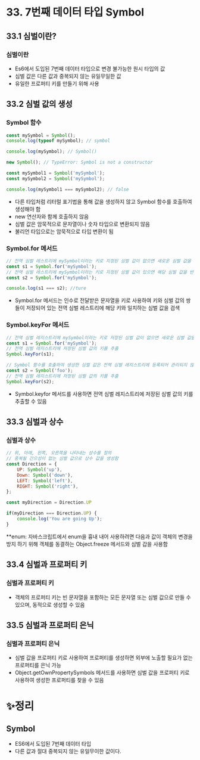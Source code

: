 # 33. 7번째 데이터 타입 Symbol

## 33.1 심벌이란?

### 심벌이란

- Es6에서 도입된 7번째 데이터 타입으로 변경 불가능한 원시 타입의 값
- 심벌 값은 다른 값과 중복되지 않는 유일무일한 값
- 유일한 프로퍼티 키를 만들기 위해 사용

## 33.2 심벌 값의 생성

### Symbol 함수

```jsx
const mySymbol = Symbol();
console.log(typeof mySymbol); // symbol

console.log(mySymbol); // Symbol()
```

```jsx
new Symbol(); // TypeError: Symbol is not a constructor
```

```jsx
const mySymbol1 = Symbol('mySymbol');
const mySymbol2 = Symbol('mySymbol');

console.log(mySymbol1 === mySymbol2); // false
```

- 다른 타입처럼 리터럴 표기법을 통해 값을 생성하지 않고 Symbol 함수를 호출하여 생성해야 함
- new 연산자와 함께 호출하지 않음
- 심벌 값은 암묵적으로 문자열이나 숫자 타입으로 변환되지 않음
- 불리언 타입으로는 암묵적으로 타입 변환이 됨

### Symbol.for 메서드

```jsx
// 전역 심벌 레스트리에 mySymbol이라는 키로 지정된 심벌 값이 없으면 새로운 심벌 값을 생성
const s1 = Symbol.for('mySymbol');
// 전역 심벌 레스트리에 mySymbol이라는 키로 지정된 심벌 값이 있으면 해당 심벌 값을 반환
const s2 = Symbol.for('mySymbol');

console.log(s1 === s2); //ture
```

- Symbol.for 메서드는 인수로 전달받은 문자열을 키로 사용하여 키와 심벌 값의 쌍들이 저장되어 있는 전역 심벌 레스트리에 해당 키와 일치하는 심벌 값을 검색

### Symbol.keyFor 메서드

```jsx
// 전역 심벌 레지스트리에 mySymbol이라는 키로 저장된 심벌 값이 없으면 새로운 심벌 값을 생성
const s1 = Symbol.for('mySymbol');
// 전역 심벌 레지스트리에 저장된 심벌 값의 키를 추출
Symbol.keyFor(s1);

// Symbol 함수를 호출하여 생성한 심벌 값은 전역 심벌 레지스트리에 등록되어 관리되지 않음
const s2 = Symbol('foo');
// 전역 심벌 레지스트리에 저장된 심벌 값의 키를 추출
Symbol.keyFor(s2);
```

- Symbol.keyfor 메서드를 사용하면 전역 심벌 레지스트리에 저장된 심벌 값의 키를 추출할 수 있음

## 33.3 심벌과 상수

### 심벌과 상수

```jsx
// 위, 아래, 왼쪽, 오른쪽을 나타내는 상수를 정의
// 중복될 간으성이 없는 심벌 값으로 상수 값을 생성함
const Direction = {
	UP: Symbol('up'),
	Down: Symbol('down'),
	LEFT: Symbol('left'),
	RIGHT: Symbol('right'),
};

const myDirection = Direction.UP

if(myDirection === Direction.UP) {
	console.log('You are going Up');
}
```

**enum: 자바스크립트에서 enum을 흉내 내어 사용하려면 다음과 값이 객체의 변경을 방지 하기 위해 객체를 동결하는 Object.freeze 메서드와 심벌 갑을 사용함

## 33.4 심벌과 프로퍼티 키

### 심벌과 프로퍼티 키

- 객체의 프로퍼티 키는 빈 문자열을 포함하는 모든 문자열 또는 심벌 값으로 만들 수 있으며, 동적으로 생성할 수 있음

## 33.5 심벌과 프로퍼티 은닉

### 심벌과 프로퍼티 은닉

- 심벌 값을 프로퍼티 키로 사용하여 프로퍼티를 생성하면 외부에 노출할 필요가 없는 프로퍼티를 은닉 가능
- Object.getOwnPropertySymbols 메서드를 사용하면 심벌 값을 프로퍼티 키로 사용하여 생성한 프로퍼티를 찾을 수 있음

# ✨정리

## Symbol

- ES6에서 도입된 7번째 데이터 타입
- 다른 값과 절대 중복되지 않는 유일무이한 값이다.
